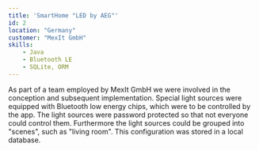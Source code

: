 ```yaml
---
title: 'SmartHome "LED by AEG"'
id: 2
location: "Germany"
customer: "MexIt GmbH"
skills:
    - Java
    - Bluetooth LE
    - SQLite, ORM
---
```


As part of a team employed by MexIt GmbH we were involved in the conception and subsequent implementation. Special light sources were equipped with Bluetooth low energy chips, which were to be controlled by the app. The light sources were password protected so that not everyone could control them. Furthermore the light sources could be grouped into "scenes", such as "living room". This configuration was stored in a local database.
